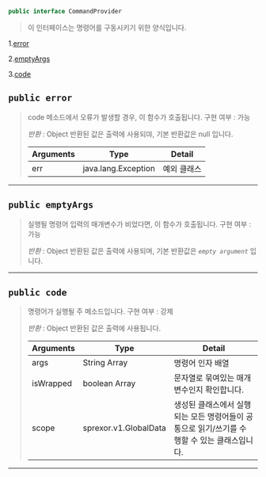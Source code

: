 ```java
public interface CommandProvider
```
>이 인터페이스는 명령어를 구동시키기 위한 양식입니다.

1.[error](#public-error)

2.[emptyArgs](#public-emptyargs)

3.[code](#public-code)

## `public error`

>code 메소드에서 오류가 발생할 경우, 이 함수가 호출됩니다.
>구현 여부 : 가능
>
>*반환* : Object
>반환된 값은 출력에 사용되먀, 기본 반환값은 null 입니다.
>
>|Arguments|Type|Detail|
>|--|--|--|
>|err|java.lang.Exception|예외 클래스|

---

## `public emptyArgs`
>실행될 명령어 입력의 매개변수가 비었다면, 이 함수가 호출됩니다.
>구현 여부 : 가능
>
>*반환* : Object
>반환된 값은 출력에 사용되며, 기본 반환값은 *`empty argument`* 입니다.

---

## `public code`
>명령어가 실행될 주 메소드입니다.
>구현 여부 : 강제
>
>*반환* : Object
>반환된 값은 출력에 사용됩니다.
>
>|Arguments|Type|Detail|
>|--|--|--|
>|args|String Array|명령어 인자 배열|
>|isWrapped|boolean Array|문자열로 묶여있는 매개변수인지 확인합니다.|
>|scope|sprexor.v1.GlobalData|생성된 클래스에서 실행되는 모든 명령어들이 공통으로 읽기/쓰기를 수행할 수 있는 클래스입니다.|

---

